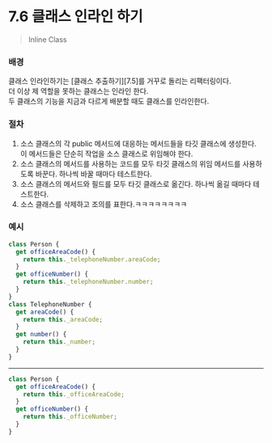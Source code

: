 # 7.6 클래스 인라인 하기

> Inline Class

### 배경

클래스 인라인하기는 [클래스 추출하기][7.5]를 거꾸로 돌리는 리팩터링이다.  
더 이상 제 역할을 못하는 클래스는 인라인 한다.  
두 클래스의 기능을 지금과 다르게 배분할 때도 클래스를 인라인한다.

### 절차

1. 소스 클래스의 각 public 메서드에 대응하는 메서드들을 타깃 클래스에 생성한다. 이 메서드들은 단순히 작업을 소스 클래스로 위임해야 한다.
2. 소스 클래스의 메서드를 사용하는 코드를 모두 타깃 클래스의 위임 메서드를 사용하도록 바꾼다. 하나씩 바꿀 때마다 테스트한다.
3. 소스 클래스의 메서드와 필드를 모두 타깃 클래스로 옮긴다. 하나씩 옮길 때마다 테스트한다.
4. 소스 클래스를 삭제하고 조의를 표한다.ㅋㅋㅋㅋㅋㅋㅋㅋ

### 예시

```jsx
class Person {
  get officeAreaCode() {
    return this._telephoneNumber.areaCode;
  }
  get officeNumber() {
    return this._telephoneNumber.number;
  }
}
class TelephoneNumber {
  get areaCode() {
    return this._areaCode;
  }
  get number() {
    return this._number;
  }
}
```

---

```jsx
class Person {
  get officeAreaCode() {
    return this._officeAreaCode;
  }
  get officeNumber() {
    return this._officeNumber;
  }
}
```

